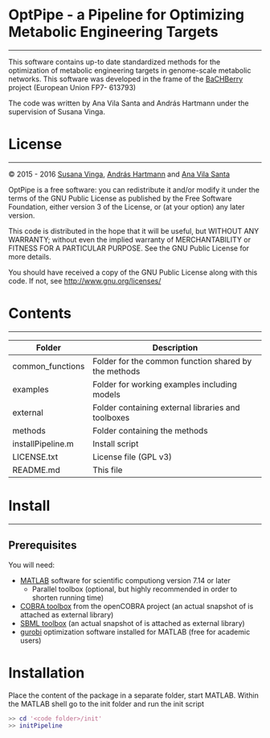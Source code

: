 # OptPipe - a Pipeline for Optimizing Metabolic Engineering Targets
---
This software contains up-to date standardized methods for the optimization of metabolic engineering targets in genome-scale metabolic networks. This software was developed in the frame of the
[BaCHBerry] project (European Union FP7- 613793)

The code was written by Ana Vila Santa and András Hartmann under the supervision of Susana Vinga.

# License
---
© 2015 - 2016 [Susana Vinga], [András Hartmann] and [Ana Vila Santa]

OptPipe is a free software: you can redistribute it and/or modify
it under the terms of the GNU Public License as published by
the Free Software Foundation, either version 3 of the License, or
(at your option) any later version.

This code is distributed in the hope that it will be useful,
but WITHOUT ANY WARRANTY; without even the implied warranty of
MERCHANTABILITY or FITNESS FOR A PARTICULAR PURPOSE. See the
GNU Public License for more details.

You should have received a copy of the GNU Public License
along with this code. If not, see http://www.gnu.org/licenses/

# Contents
---

| Folder             |          Description                                |
|--------------------|-----------------------------------------------------|
|common_functions    | Folder for the common function shared by the methods|
|examples            | Folder for working examples including models|
|external            | Folder containing external libraries and toolboxes|
|methods             | Folder containing the methods|
|installPipeline.m   | Install script|
|LICENSE.txt         | License file (GPL v3)|
|README.md           | This file|

# Install
---
## Prerequisites
You will need:
- [MATLAB] software for scientific computiong version 7.14 or later
    - Parallel toolbox (optional, but highly recommended in order to shorten running time)
- [COBRA toolbox] from the openCOBRA project (an actual snapshot of is attached as external library)
- [SBML toolbox] (an actual snapshot of is attached as external library)
- [gurobi] optimization software installed for MATLAB (free for academic users)

# Installation
Place the content of the package in a separate folder, start MATLAB.
Within the MATLAB shell go to the init folder and run the init script
```matlab
>> cd '<code folder>/init'
>> initPipeline
```

[BaCHBerry]: <http://www.bachberry.eu/>

[MATLAB]: <http://www.mathworks.com/products/matlab>
[COBRA toolbox]: <http://opencobra.github.io/cobratoolbox/>
[SBML toolbox]: <http://sbml.org/Software/SBMLToolbox>
[gurobi]: <http://www.gurobi.com/>

[Susana Vinga]: <mailto:susanavinga@tecnico.ulisboa.pt>
[András Hartmann]: <mailto:andras.hartmann@gmail.com>
[Ana Vila Santa]: <mailto:vilasanta.ana@gmail.com>
